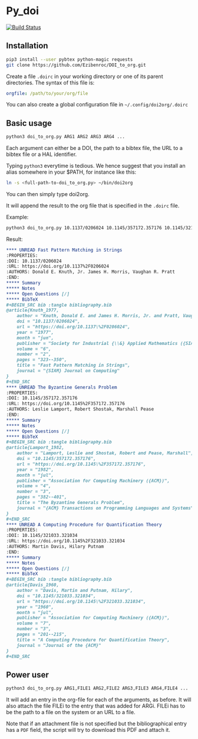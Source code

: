 # Py\_doi

[![Build Status](https://travis-ci.org/Ezibenroc/DOI_to_org.svg?branch=master)](https://travis-ci.org/Ezibenroc/DOI_to_org)

## Installation

```sh
pip3 install --user pybtex python-magic requests
git clone https://github.com/Ezibenroc/DOI_to_org.git
```

Create a file `.doirc` in your working directory or one of its parent directories. The syntax of this file is:
```yaml
orgfile: /path/to/your/org/file
```
You can also create a global configuration file in `~/.config/doi2org/.doirc`

## Basic usage

```sh
python3 doi_to_org.py ARG1 ARG2 ARG3 ARG4 ...
```

Each argument can either be a DOI, the path to a bibtex file, the URL to a bibtex file or a HAL identifier.

Typing `python3` everytime is tedious. We hence suggest that you install an alias somewhere in your $PATH, for instance like this:

```sh
ln -s <full-path-to-doi_to_org.py> ~/bin/doi2org
```
You can then simply type doi2org.

It will append the result to the org file that is specified in the `.doirc` file.

Example:
```sh
python3 doi_to_org.py 10.1137/0206024 10.1145/357172.357176 10.1145/321033.321034
```

Result:
```org
**** UNREAD Fast Pattern Matching in Strings
:PROPERTIES:
:DOI: 10.1137/0206024
:URL: https://doi.org/10.1137%2F0206024
:AUTHORS: Donald E. Knuth, Jr. James H. Morris, Vaughan R. Pratt
:END:
***** Summary
***** Notes
***** Open Questions [/]
***** BibTeX
#+BEGIN_SRC bib :tangle bibliography.bib
@article{Knuth_1977,
    author = "Knuth, Donald E. and James H. Morris, Jr. and Pratt, Vaughan R.",
    doi = "10.1137/0206024",
    url = "https://doi.org/10.1137\%2F0206024",
    year = "1977",
    month = "jun",
    publisher = "Society for Industrial {\\&} Applied Mathematics ({SIAM})",
    volume = "6",
    number = "2",
    pages = "323--350",
    title = "Fast Pattern Matching in Strings",
    journal = "{SIAM} Journal on Computing"
}
#+END_SRC
**** UNREAD The Byzantine Generals Problem
:PROPERTIES:
:DOI: 10.1145/357172.357176
:URL: https://doi.org/10.1145%2F357172.357176
:AUTHORS: Leslie Lamport, Robert Shostak, Marshall Pease
:END:
***** Summary
***** Notes
***** Open Questions [/]
***** BibTeX
#+BEGIN_SRC bib :tangle bibliography.bib
@article{Lamport_1982,
    author = "Lamport, Leslie and Shostak, Robert and Pease, Marshall",
    doi = "10.1145/357172.357176",
    url = "https://doi.org/10.1145\%2F357172.357176",
    year = "1982",
    month = "jul",
    publisher = "Association for Computing Machinery ({ACM})",
    volume = "4",
    number = "3",
    pages = "382--401",
    title = "The Byzantine Generals Problem",
    journal = "{ACM} Transactions on Programming Languages and Systems"
}
#+END_SRC
**** UNREAD A Computing Procedure for Quantification Theory
:PROPERTIES:
:DOI: 10.1145/321033.321034
:URL: https://doi.org/10.1145%2F321033.321034
:AUTHORS: Martin Davis, Hilary Putnam
:END:
***** Summary
***** Notes
***** Open Questions [/]
***** BibTeX
#+BEGIN_SRC bib :tangle bibliography.bib
@article{Davis_1960,
    author = "Davis, Martin and Putnam, Hilary",
    doi = "10.1145/321033.321034",
    url = "https://doi.org/10.1145\%2F321033.321034",
    year = "1960",
    month = "jul",
    publisher = "Association for Computing Machinery ({ACM})",
    volume = "7",
    number = "3",
    pages = "201--215",
    title = "A Computing Procedure for Quantification Theory",
    journal = "Journal of the {ACM}"
}
#+END_SRC
```

## Power user

```sh
python3 doi_to_org.py ARG1,FILE1 ARG2,FILE2 ARG3,FILE3 ARG4,FILE4 ...
```

It will add an entry in the org-file for each of the arguments, as before. It will also attach
the file FILEi to the entry that was added for ARGi. FILEi has to be the path to a file on the
system or an URL to a file.

Note that if an attachment file is not specified but the bibliographical entry has a `PDF` field,
the script will try to download this PDF and attach it.
